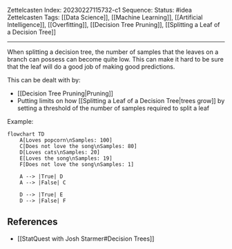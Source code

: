 Zettelcasten Index: 20230227115732-c1
Sequence:
Status: #idea
Zettelcasten Tags:  [[Data Science]], [[Machine Learning]], [[Artificial Intelligence]], [[Overfitting]], [[Decision Tree Pruning]], [[Splitting a Leaf of a Decision Tree]]

---

When splitting a decision tree, the number of samples that the leaves on a branch can possess can become quite low. This can make it hard to be sure that the leaf will do a good job of making good predictions.

This can be dealt with by:
- [[Decision Tree Pruning|Pruning]]
- Putting limits on how [[Splitting a Leaf of a Decision Tree|trees grow]] by setting a threshold of the number of samples required to split a leaf

Example:

```mermaid
flowchart TD
    A[Loves popcorn\nSamples: 100]
    C[Does not love the song\nSamples: 80]
    D[Loves cats\nSamples: 20]
    E[Loves the song\nSamples: 19]
    F[Does not love the song\nSamples: 1]

    A --> |True| D
    A --> |False| C

    D --> |True| E
    D --> |False| F
```

## References
- [[StatQuest with Josh Starmer#Decision Trees]]